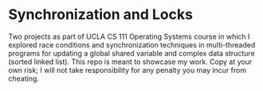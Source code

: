 # Synchronization and Locks
Two projects as part of UCLA CS 111 Operating Systems course in which I explored race conditions and synchronization techniques in multi-threaded programs for updating a global shared variable and complex data structure (sorted linked list). This repo is meant to showcase my work. Copy at your own risk; I will not take responsibility for any penalty you may incur from cheating.

